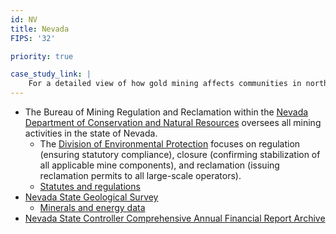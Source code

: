 ```yaml
---
id: NV
title: Nevada
FIPS: '32'

priority: true

case_study_link: |
    For a detailed view of how gold mining affects communities in northern Nevada, read the [case study on Elko and Eureka Counties]({{ site.baseurl }}/case-studies/elko-eureka/) or the [case study on Humboldt and Lander Counties]({{ site.baseurl }}/case-studies/humboldt-lander/).
---
```

* The Bureau of Mining Regulation and Reclamation within the [Nevada Department of Conservation and Natural Resources](http://dcnr.nv.gov/) oversees all mining activities in the state of Nevada.
  - The [Division of Environmental Protection](http://ndep.nv.gov/BMRR/index.htm) focuses on regulation (ensuring statutory compliance), closure (confirming stabilization of all applicable mine components), and reclamation (issuing reclamation permits to all large-scale operators).
  - [Statutes and regulations](http://ndep.nv.gov/BMRR/regs.htm)
* [Nevada State Geological Survey](http://www.nbmg.unr.edu/index.html)
  - [Minerals and energy data](http://www.nbmg.unr.edu/Minerals&Energy/index.html)
* [Nevada State Controller Comprehensive Annual Financial Report Archive](http://controller.nv.gov/FinancialReports/CAFR_Download_Page.html)
